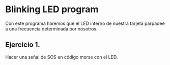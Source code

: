 # Blinking LED program

Con este programa haremos que el LED interno de nuestra tarjeta parpadee a una frecuencia determinada por nosotros.

## Ejercicio 1. 

Hacer una señal de SOS en código morse con el LED.